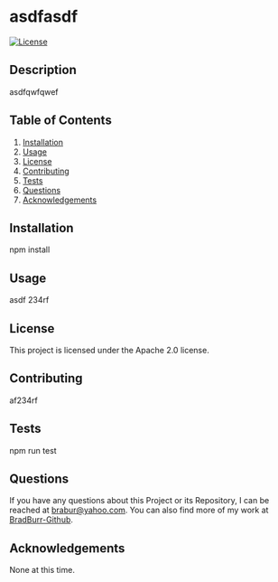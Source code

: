 # asdfasdf
[![License](https://img.shields.io/badge/License-Apache_2.0-blue.svg)](https://opensource.org/licenses/Apache-2.0)
## Description
asdfqwfqwef
## Table of Contents
1. [Installation](#installation)
2. [Usage](#usage)
3. [License](#license)
4. [Contributing](#contributing)
5. [Tests](#tests)
6. [Questions](#questions)
7. [Acknowledgements](#acknowledgements)
<a id="installation"></a>
## Installation
npm install
<a id="usage"></a>
## Usage
asdf	234rf
<a id="license"></a>
## License
This project is licensed under the Apache 2.0 license.
<a id="contributing"></a>
## Contributing
af234rf
<a id="tests"></a>
## Tests
npm run test
<a id="questions"></a>
## Questions
If you have any questions about this Project or its Repository, I can be reached at <a href=mailto:brabur@yahoo.com>brabur@yahoo.com</a>.  You can also find more of my work at <a href=https://github.com/BradBurr-Github>BradBurr-Github</a>.
<a id="acknowledgements"></a>
## Acknowledgements
None at this time.